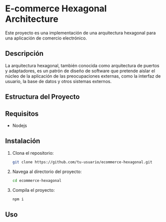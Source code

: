 # E-commerce Hexagonal Architecture

Este proyecto es una implementación de una arquitectura hexagonal para una aplicación de comercio electrónico.

## Descripción

La arquitectura hexagonal, también conocida como arquitectura de puertos y adaptadores, es un patrón de diseño de software que pretende aislar el núcleo de la aplicación de las preocupaciones externas, como la interfaz de usuario, la base de datos y otros sistemas externos.

## Estructura del Proyecto

<!--
El proyecto está organizado en los siguientes módulos:

- **Core**: Contiene la lógica de negocio y las entidades del dominio.
- **Ports**: Define las interfaces que deben implementar los adaptadores.
- **Adapters**: Implementaciones de las interfaces definidas en los puertos, como repositorios, servicios externos, etc.
- **Application**: Configuración y punto de entrada de la aplicación. -->

## Requisitos

- Nodejs

## Instalación

1. Clona el repositorio:
   ```sh
   git clone https://github.com/tu-usuario/ecommerce-hexagonal.git
   ```
2. Navega al directorio del proyecto:
   ```sh
   cd ecommerce-hexagonal
   ```
3. Compila el proyecto:
   ```sh
   npm i
   ```

## Uso
